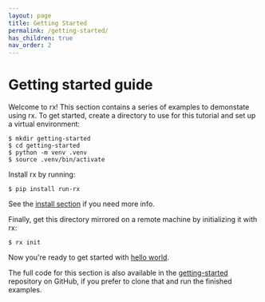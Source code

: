 ```yaml
---
layout: page
title: Getting Started
permalink: /getting-started/
has_children: true
nav_order: 2
---
```


# Getting started guide

Welcome to rx! This section contains a series of examples to demonstate using
rx. To get started, create a directory to use for this tutorial and set up
a virtual environment:

    $ mkdir getting-started
    $ cd getting-started
    $ python -m venv .venv
    $ source .venv/bin/activate

Install rx by running:

    $ pip install run-rx

See the [install section](/docs/install) if you need more info.

Finally, get this directory mirrored on a remote machine by initializing it
with rx:

    $ rx init

Now you're ready to get started with
[hello world](/getting-started/hello-world).

The full code for this section is also available in the
[getting-started](https://github.com/run-rx/getting-started) repository on
GitHub, if you prefer to clone that and run the finished examples.
